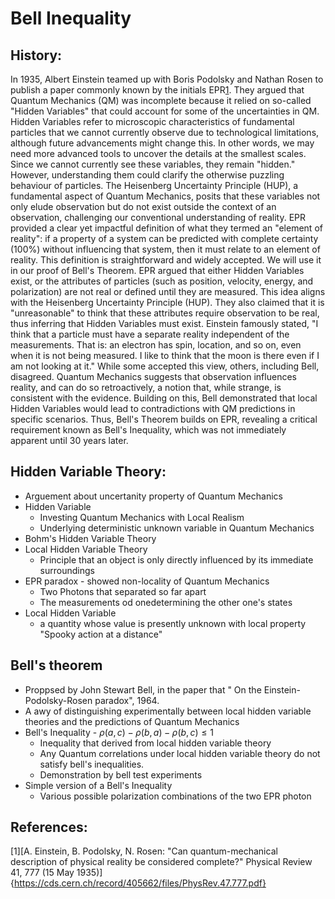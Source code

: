 # Bell Inequality
## History:  
In 1935, Albert Einstein teamed up with Boris Podolsky and Nathan Rosen to publish a paper commonly known by the initials EPR[1](https://cds.cern.ch/record/405662/files/PhysRev.47.777.pdf). 
They argued that Quantum Mechanics (QM) was incomplete because it relied on so-called "Hidden Variables" that could account for some of the uncertainties in QM. Hidden Variables refer to microscopic characteristics of fundamental particles that we cannot currently observe due to technological limitations, although future advancements might change this. 
In other words, we may need more advanced tools to uncover the details at the smallest scales. Since we cannot currently see these variables, they remain "hidden."
However, understanding them could clarify the otherwise puzzling behaviour of particles. 
The Heisenberg Uncertainty Principle (HUP), a fundamental aspect of Quantum Mechanics, posits that these variables not only elude observation but do not exist outside the context of an observation, challenging our conventional understanding of reality.
EPR provided a clear yet impactful definition of what they termed an "element of reality": if a property of a system can be predicted with complete certainty (100%) without influencing that system, then it must relate to an element of reality. This definition is straightforward and widely accepted. We will use it in our proof of Bell's Theorem.
EPR argued that either Hidden Variables exist, or the attributes of particles (such as position, velocity, energy, and polarization) are not real or defined until they are measured. 
This idea aligns with the Heisenberg Uncertainty Principle (HUP). They also claimed that it is "unreasonable" to think that these attributes require observation to be real, thus inferring that Hidden Variables must exist. 
Einstein famously stated, "I think that a particle must have a separate reality independent of the measurements. 
That is: an electron has spin, location, and so on, even when it is not being measured. I like to think that the moon is there even if I am not looking at it." While some accepted this view, others, including Bell, disagreed.
Quantum Mechanics suggests that observation influences reality, and can do so retroactively, a notion that, while strange, is consistent with the evidence. Building on this, Bell demonstrated that local Hidden Variables would lead to contradictions with QM predictions in specific scenarios. Thus, Bell's Theorem builds on EPR, revealing a critical requirement known as Bell's Inequality, which was not immediately apparent until 30 years later.



## Hidden Variable Theory:
* Arguement about uncertanity property of Quantum Mechanics
* Hidden Variable
   * Investing Quantum Mechanics with Local Realism
   * Underlying deterministic unknown variable in Quantum Mechanics
* Bohm's Hidden Variable Theory
* Local Hidden Variable Theory
   * Principle that an object is only directly influenced by its immediate surroundings
* EPR paradox - showed non-locality of Quantum Mechanics
   * Two Photons that separated so far apart
   * The measurements od onedetermining the other one's states
* Local Hidden Variable
   *  a quantity whose value is presently unknown with local property
      "Spooky action at a distance"
## Bell's theorem
* Proppsed by John Stewart Bell, in the paper that " On the Einstein- Podolsky-Rosen paradox", 1964.
* A awy of distinguishing experimentally between local hidden variable theories and the predictions of Quantum Mechanics
* Bell's Inequality - $\displaystyle\rho{\left({a},{c}\right)}-\rho{\left({b},{a}\right)}-\rho{\left({b},{c}\right)}\le{1}$
   * Inequality that derived from local hidden variable theory
   * Any Quantum correlations under local hidden variable theory do not satisfy bell's inequalities.
   * Demonstration by bell test experiments
* Simple version of a Bell's Inequality
   * Various possible polarization combinations of the two EPR photon




















## References:
[1][A. Einstein, B. Podolsky, N. Rosen: "Can quantum-mechanical description of physical reality be considered complete?" Physical Review 41, 777 (15 May 1935)]{https://cds.cern.ch/record/405662/files/PhysRev.47.777.pdf}



